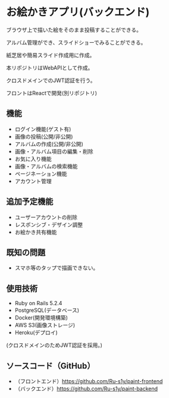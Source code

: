 # お絵かきアプリ(バックエンド)
ブラウザ上で描いた絵をそのまま投稿することができる。

アルバム管理ができ、スライドショーでみることができる。

紙芝居や簡易スライド作成用に作成。

本リポジトリはWebAPIとして作成。

クロスドメインでのJWT認証を行う。

フロントはReactで開発(別リポジトリ)

## 機能
- ログイン機能(ゲスト有)
- 画像の投稿(公開/非公開)
- アルバムの作成(公開/非公開)
- 画像・アルバム項目の編集・削除
- お気に入り機能
- 画像・アルバムの検索機能
- ページネーション機能
- アカウント管理

## 追加予定機能
- ユーザーアカウントの削除
- レスポンシブ・デザイン調整
- お絵かき共有機能

## 既知の問題
- スマホ等のタップで描画できない。

## 使用技術
- Ruby on Rails 5.2.4
- PostgreSQL(データベース)
- Docker(開発環境構築)
- AWS S3(画像ストレージ)
- Heroku(デプロイ)

(クロスドメインのためJWT認証を採用。)

## ソースコード（GitHub）
- （フロントエンド）https://github.com/Ru-s1y/paint-frontend
- （バックエンド）https://github.com/Ru-s1y/paint-backend